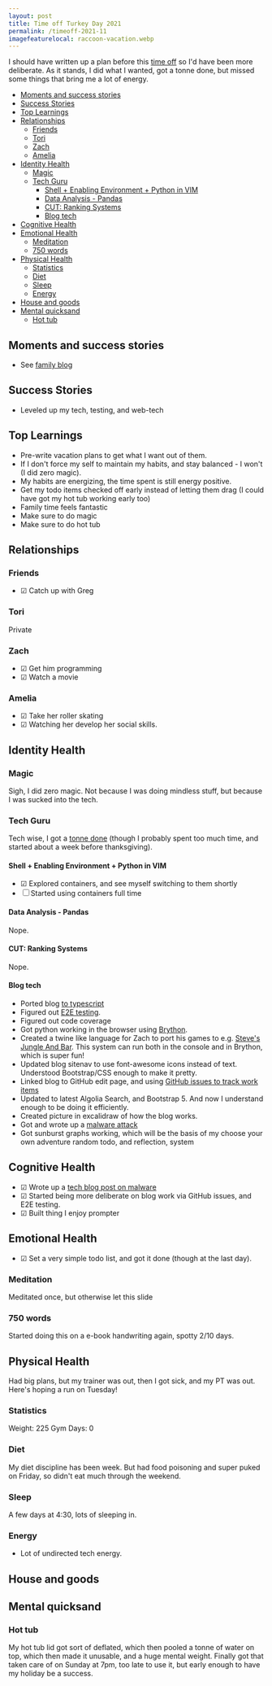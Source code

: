 ```yaml
---
layout: post
title: Time off Turkey Day 2021
permalink: /timeoff-2021-11
imagefeaturelocal: raccoon-vacation.webp
---
```


I should have written up a plan before this [time off](/time-off) so I'd have been more deliberate. As it stands, I did what I wanted, got a tonne done, but missed some things that bring me a lot of energy.

<!-- prettier-ignore-start -->
<!-- vim-markdown-toc-start -->

- [Moments and success stories](#moments-and-success-stories)
- [Success Stories](#success-stories)
- [Top Learnings](#top-learnings)
- [Relationships](#relationships)
    - [Friends](#friends)
    - [Tori](#tori)
    - [Zach](#zach)
    - [Amelia](#amelia)
- [Identity Health](#identity-health)
    - [Magic](#magic)
    - [Tech Guru](#tech-guru)
        - [Shell + Enabling Environment + Python in VIM](#shell--enabling-environment--python-in-vim)
        - [Data Analysis - Pandas](#data-analysis---pandas)
        - [CUT: Ranking Systems](#cut-ranking-systems)
        - [Blog tech](#blog-tech)
- [Cognitive Health](#cognitive-health)
- [Emotional Health](#emotional-health)
    - [Meditation](#meditation)
    - [750 words](#750-words)
- [Physical Health](#physical-health)
    - [Statistics](#statistics)
    - [Diet](#diet)
    - [Sleep](#sleep)
    - [Energy](#energy)
- [House and goods](#house-and-goods)
- [Mental quicksand](#mental-quicksand)
    - [Hot tub](#hot-tub)

<!-- vim-markdown-toc-end -->
<!-- prettier-ignore-end -->

## Moments and success stories

- See [family blog](/ig66/591)

## Success Stories

- Leveled up my tech, testing, and web-tech

## Top Learnings

- Pre-write vacation plans to get what I want out of them.
- If I don't force my self to maintain my habits, and stay balanced - I won't (I did zero magic).
- My habits are energizing, the time spent is still energy positive.
- Get my todo items checked off early instead of letting them drag (I could have got my hot tub working early too)
- Family time feels fantastic
- Make sure to do magic
- Make sure to do hot tub

## Relationships

### Friends

- ☑ Catch up with Greg

### Tori

Private

### Zach

- ☑ Get him programming
- ☑ Watch a movie

### Amelia

- ☑ Take her roller skating
- ☑ Watching her develop her social skills.

## Identity Health

### Magic

Sigh, I did zero magic. Not because I was doing mindless stuff, but because I was sucked into the tech.

### Tech Guru

Tech wise, I got a [tonne done](https://github.com/idvorkin/idvorkin.github.io/compare/master@%7B2021-11-19%7D...master@%7B2021-11-29%7D) (though I probably spent too much time, and started about a week before thanksgiving).

#### Shell + Enabling Environment + Python in VIM

- ☑ Explored containers, and see myself switching to them shortly
- ☐ Started using containers full time

#### Data Analysis - Pandas

Nope.

#### CUT: Ranking Systems

Nope.

#### Blog tech

- Ported blog [to typescript](https://github.com/idvorkin/idvorkin.github.io/commit/81663832722fc49ba43f4162194f92d713df822d#diff-b55cdbef4907b7045f32cc5360d48d262cca5f94062e353089f189f4460039e0)
- Figured out [E2E testing](https://dashboard.cypress.io/projects/s7659o/runs).
- Figured out code coverage
- Got python working in the browser using [Brython](/brython).
- Created a twine like language for Zach to port his games to e.g. [Steve's Jungle And Bar](/snjb). This system can run both in the console and in Brython, which is super fun!
- Updated blog sitenav to use font-awesome icons instead of text. Understood Bootstrap/CSS enough to make it pretty.
- Linked blog to GitHub edit page, and using [GitHub issues to track work items](https://github.com/idvorkin/idvorkin.github.io/issues/16)
- Updated to latest Algolia Search, and Bootstrap 5. And now I understand enough to be doing it efficiently.
- Created picture in excalidraw of how the blog works.
- Got and wrote up a [malware attack](/adblocker-trojan)
- Got sunburst graphs working, which will be the basis of my choose your own adventure random todo, and reflection, system

## Cognitive Health

- ☑ Wrote up a [tech blog post on malware](/adblocker-trojan)
- ☑ Started being more deliberate on blog work via GitHub issues, and E2E testing.
- ☑ Built thing I enjoy prompter

## Emotional Health

- ☑ Set a very simple todo list, and got it done (though at the last day).

### Meditation

Meditated once, but otherwise let this slide

### 750 words

Started doing this on a e-book handwriting again, spotty 2/10 days.

## Physical Health

Had big plans, but my trainer was out, then I got sick, and my PT was out. Here's hoping a run on Tuesday!

### Statistics

Weight: 225
Gym Days: 0

### Diet

My diet discipline has been week. But had food poisoning and super puked on Friday, so didn't eat much through the weekend.

### Sleep

A few days at 4:30, lots of sleeping in.

### Energy

- Lot of undirected tech energy.

## House and goods

## Mental quicksand

### Hot tub

My hot tub lid got sort of deflated, which then pooled a tonne of water on top, which then made it unusable, and a huge mental weight. Finally got that taken care of on Sunday at 7pm, too late to use it, but early enough to have my holiday be a success.
